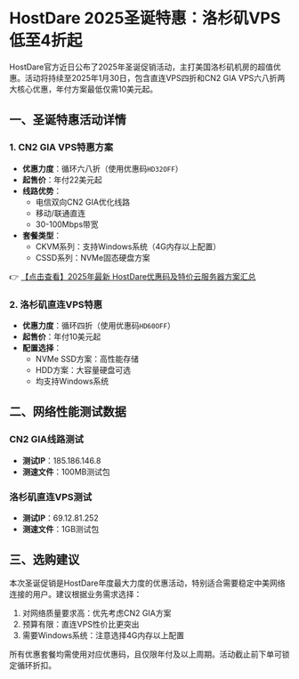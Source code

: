 # HostDare 2025圣诞特惠：洛杉矶VPS低至4折起

HostDare官方近日公布了2025年圣诞促销活动，主打美国洛杉矶机房的超值优惠。活动将持续至2025年1月30日，包含直连VPS四折和CN2 GIA VPS六八折两大核心优惠，年付方案最低仅需10美元起。

## 一、圣诞特惠活动详情

### 1. CN2 GIA VPS特惠方案
- **优惠力度**：循环六八折（使用优惠码`HD32OFF`）
- **起售价**：年付22美元起
- **线路优势**：
  - 电信双向CN2 GIA优化线路
  - 移动/联通直连
  - 30-100Mbps带宽
- **套餐类型**：
  - CKVM系列：支持Windows系统（4G内存以上配置）
  - CSSD系列：NVMe固态硬盘方案

👉 [【点击查看】2025年最新 HostDare优惠码及特价云服务器方案汇总](https://bit.ly/hostdare)

### 2. 洛杉矶直连VPS特惠
- **优惠力度**：循环四折（使用优惠码`HD60OFF`）
- **起售价**：年付10美元起
- **配置选择**：
  - NVMe SSD方案：高性能存储
  - HDD方案：大容量硬盘可选
  - 均支持Windows系统

## 二、网络性能测试数据

### CN2 GIA线路测试
- **测试IP**：185.186.146.8
- **测速文件**：100MB测试包

### 洛杉矶直连VPS测试
- **测试IP**：69.12.81.252
- **测速文件**：1GB测试包

## 三、选购建议
本次圣诞促销是HostDare年度最大力度的优惠活动，特别适合需要稳定中美网络连接的用户。建议根据业务需求选择：
1. 对网络质量要求高：优先考虑CN2 GIA方案
2. 预算有限：直连VPS性价比更突出
3. 需要Windows系统：注意选择4G内存以上配置

所有优惠套餐均需使用对应优惠码，且仅限年付及以上周期。活动截止前下单可锁定循环折扣。